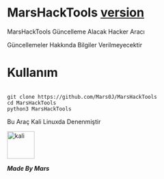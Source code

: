 # MarsHackTools [version](https://img.shields.io/cirrus/github/Mars0J/MarsHackTools?color=b22222&label=Version&task=v1.0)
MarsHackTools Güncelleme Alacak Hacker Aracı

<i class="fab fa-twitter"></i>
Güncellemeler Hakkında Bilgiler Verilmeyecektir


# Kullanım 

```

git clone https://github.com/Mars0J/MarsHackTools
cd MarsHackTools
python3 MarsHackTools

```

Bu Araç Kali Linuxda Denenmiştir

<a href="https://emoji.gg/emoji/3225_kali"><img src="https://emoji.gg/assets/emoji/3225_kali.png" width="64px" height="64px" alt="kali"></a>



***Made By Mars***


